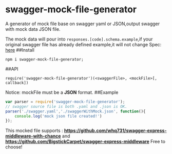 # swagger-mock-file-generator
A generator of mock file base on swagger yaml or JSON,output swagger with mock data JSON file.

The mock data will pour into  ````responses.[code].schema.example````,if your original swagger file has already defined example,it will not change
Spec: [here](https://github.com/OAI/OpenAPI-Specification/blob/master/versions/2.0.md#fixed-fields-13)
##Install
````jacascript
npm i swagger-mock-file-generator;
````
##API
````jacascript
require('swagger-mock-file-generator')(<swaggerFile>, <mockFile>[, callback])
````
Notice: mockFile must be a **JSON** format.
##Example
````javascript
var parser = require('swagger-mock-file-generator');
// swagger source file is both .yaml and .json is OK.
parser('./swagger.yaml','./swaggerWithMock.json', function(){
    console.log('mock json file created!')
});

````
This mocked file supports :
**https://github.com/whq731/swagger-express-middleware-with-chance** and
**https://github.com/BigstickCarpet/swagger-express-middleware**
Free to choose! 


